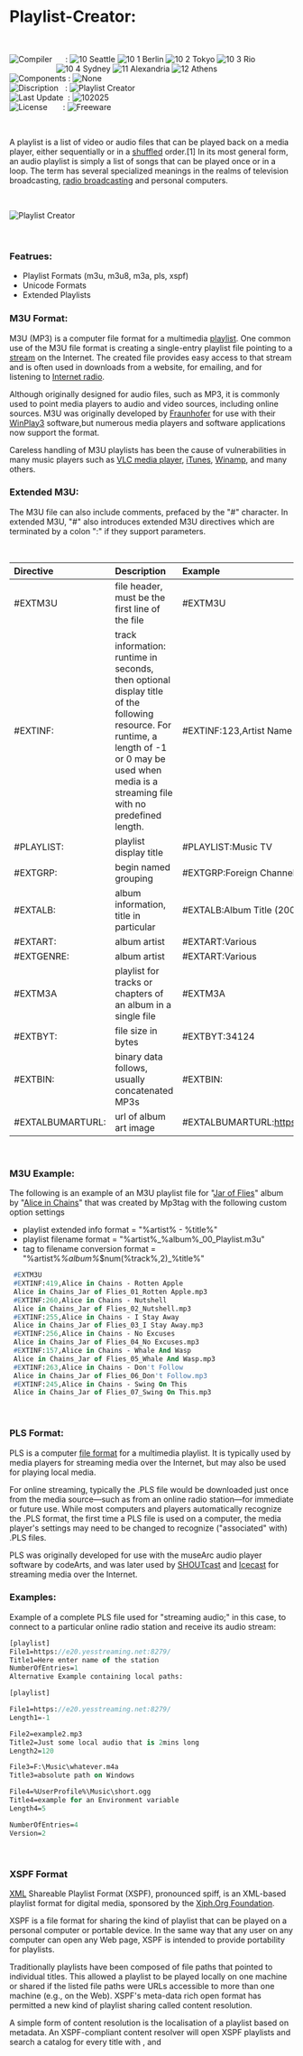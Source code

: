 # Playlist-Creator:

</br>

![Compiler](https://github.com/user-attachments/assets/a916143d-3f1b-4e1f-b1e0-1067ef9e0401) &nbsp;&nbsp;&nbsp;&nbsp;&nbsp;: ![10 Seattle](https://github.com/user-attachments/assets/c70b7f21-688a-4239-87c9-9a03a8ff25ab) ![10 1 Berlin](https://github.com/user-attachments/assets/bdcd48fc-9f09-4830-b82e-d38c20492362) ![10 2 Tokyo](https://github.com/user-attachments/assets/5bdb9f86-7f44-4f7e-aed2-dd08de170bd5) ![10 3 Rio](https://github.com/user-attachments/assets/e7d09817-54b6-4d71-a373-22ee179cd49c)   
&nbsp;&nbsp;&nbsp;&nbsp;&nbsp;&nbsp;&nbsp;&nbsp;&nbsp;&nbsp;&nbsp;&nbsp;&nbsp;&nbsp;&nbsp;&nbsp;&nbsp;&nbsp;&nbsp;&nbsp;&nbsp;![10 4 Sydney](https://github.com/user-attachments/assets/e75342ca-1e24-4a7e-8fe3-ce22f307d881) ![11 Alexandria](https://github.com/user-attachments/assets/64f150d0-286a-4edd-acab-9f77f92d68ad) ![12 Athens](https://github.com/user-attachments/assets/59700807-6abf-4e6d-9439-5dc70fc0ceca)  
![Components](https://github.com/user-attachments/assets/d6a7a7a4-f10e-4df1-9c4f-b4a1a8db7f0e) : ![None](https://github.com/user-attachments/assets/30ebe930-c928-4aaf-a8e1-5f68ec1ff349)  
![Discription](https://github.com/user-attachments/assets/4a778202-1072-463a-bfa3-842226e300af) &nbsp;&nbsp;: ![Playlist Creator](https://github.com/user-attachments/assets/f1da94f3-c393-4f67-947c-de4f685bd394)  
![Last Update](https://github.com/user-attachments/assets/e1d05f21-2a01-4ecf-94f3-b7bdff4d44dd) &nbsp;: ![102025](https://github.com/user-attachments/assets/62cea8cc-bd7d-49bd-b920-5590016735c0)  
![License](https://github.com/user-attachments/assets/ff71a38b-8813-4a79-8774-09a2f3893b48) &nbsp;&nbsp;&nbsp;&nbsp;&nbsp;&nbsp;: ![Freeware](https://github.com/user-attachments/assets/1fea2bbf-b296-4152-badd-e1cdae115c43)

</br>

A playlist is a list of video or audio files that can be played back on a media player, either sequentially or in a [shuffled](https://en.wikipedia.org/wiki/Shuffle_play) order.[1] In its most general form, an audio playlist is simply a list of songs that can be played once or in a loop. The term has several specialized meanings in the realms of television broadcasting, [radio broadcasting](https://en.wikipedia.org/wiki/Radio_broadcasting) and personal computers.

</br>

![Playlist Creator](https://github.com/user-attachments/assets/3bc842c4-034d-42aa-99ca-13d3adca583f)

</br>

### Featrues:
* Playlist Formats (m3u, m3u8, m3a, pls, xspf)
* Unicode Formats
* Extended Playlists

### M3U Format:
M3U (MP3) is a computer file format for a multimedia [playlist](https://en.wikipedia.org/wiki/Playlist). One common use of the M3U file format is creating a single-entry playlist file pointing to a [stream](https://en.wikipedia.org/wiki/Streaming_media) on the Internet. The created file provides easy access to that stream and is often used in downloads from a website, for emailing, and for listening to [Internet radio](https://en.wikipedia.org/wiki/Internet_radio).

Although originally designed for audio files, such as MP3, it is commonly used to point media players to audio and video sources, including online sources. M3U was originally developed by [Fraunhofer](https://en.wikipedia.org/wiki/Fraunhofer-Gesellschaft) for use with their [WinPlay3](https://en.wikipedia.org/wiki/WinPlay3) software,but numerous media players and software applications now support the format.

Careless handling of M3U playlists has been the cause of vulnerabilities in many music players such as [VLC media player](https://en.wikipedia.org/wiki/VLC_media_player), [iTunes](https://www.apple.com/de/itunes/), [Winamp](https://en.wikipedia.org/wiki/Winamp), and many others.

### Extended M3U:
The M3U file can also include comments, prefaced by the "#" character. In extended M3U, "#" also introduces extended M3U directives which are terminated by a colon ":" if they support parameters.

</br>

| Directive | Description | Example | Required | Standard |
| :----------- | :----------- | :----------- | :----------- | :----------- |
| #EXTM3U      | file header, must be the first line of the file     | #EXTM3U     | 1x     | Yes     |
| #EXTINF:     | track information: runtime in seconds, then optional display title of the following resource. For runtime, a length of -1 or 0 may be used when media is a streaming file with no predefined length. | #EXTINF:123,Artist Name – Track Title artist - title.mp3 | No | Yes     |
| #PLAYLIST:   | playlist display title    | #PLAYLIST:Music TV     | 1x     | IPTV     |
| #EXTGRP:     | begin named grouping   |#EXTGRP:Foreign Channels   | No     | IPTV    |
| #EXTALB:     | album information, title in particular   | #EXTALB:Album Title (2009)   | 1x   | AL, M3A    |
| #EXTART:     | album artist  | #EXTART:Various  | 1x   | AL, M3A     |
| #EXTGENRE:   | album artist | #EXTART:Various  | 1x     | AL, M3A   |
| #EXTM3A      | playlist for tracks or chapters of an album in a single file  | #EXTM3A  | 1x   | M3A   |
| #EXTBYT:     | file size in bytes  | #EXTBYT:34124  | No   | M3A   |
| #EXTBIN:     | binary data follows, usually concatenated MP3s  | #EXTBIN:  | No  | M3A    |
| #EXTALBUMARTURL:  | url of album art image  | #EXTALBUMARTURL:https://example.com/a1b2c3d4.jpg  | No  | Jamendo/VLC   |

</br>

### M3U Example:
The following is an example of an M3U playlist file for "[Jar of Flies](https://en.wikipedia.org/wiki/Jar_of_Flies)" album by "[Alice in Chains](https://en.wikipedia.org/wiki/Alice_in_Chains)" that was created by Mp3tag with the following custom option settings

* playlist extended info format = "%artist% - %title%"
* playlist filename format = "%artist%_%album%_00_Playlist.m3u"
* tag to filename conversion format = "%artist%_%album%_$num(%track%,2)_%title%"

```pascal
 #EXTM3U
 #EXTINF:419,Alice in Chains - Rotten Apple
 Alice in Chains_Jar of Flies_01_Rotten Apple.mp3
 #EXTINF:260,Alice in Chains - Nutshell
 Alice in Chains_Jar of Flies_02_Nutshell.mp3
 #EXTINF:255,Alice in Chains - I Stay Away
 Alice in Chains_Jar of Flies_03_I Stay Away.mp3
 #EXTINF:256,Alice in Chains - No Excuses
 Alice in Chains_Jar of Flies_04_No Excuses.mp3
 #EXTINF:157,Alice in Chains - Whale And Wasp
 Alice in Chains_Jar of Flies_05_Whale And Wasp.mp3
 #EXTINF:263,Alice in Chains - Don't Follow
 Alice in Chains_Jar of Flies_06_Don't Follow.mp3
 #EXTINF:245,Alice in Chains - Swing On This
 Alice in Chains_Jar of Flies_07_Swing On This.mp3
````
</br>

### PLS Format:
PLS is a computer [file format](https://en.wikipedia.org/wiki/File_format) for a multimedia playlist. It is typically used by media players for streaming media over the Internet, but may also be used for playing local media.

For online streaming, typically the .PLS file would be downloaded just once from the media source—such as from an online radio station—for immediate or future use. While most computers and players automatically recognize the .PLS format, the first time a PLS file is used on a computer, the media player's settings may need to be changed to recognize ("associated" with) .PLS files.

PLS was originally developed for use with the museArc audio player software by codeArts, and was later used by [SHOUTcast](https://en.wikipedia.org/wiki/Shoutcast) and [Icecast](https://en.wikipedia.org/wiki/Icecast) for streaming media over the Internet.

### Examples:
Example of a complete PLS file used for "streaming audio;" in this case, to connect to a particular online radio station and receive its audio stream:

```pascal
[playlist]
File1=https://e20.yesstreaming.net:8279/
Title1=Here enter name of the station
NumberOfEntries=1
Alternative Example containing local paths:

[playlist]

File1=https://e20.yesstreaming.net:8279/
Length1=-1

File2=example2.mp3
Title2=Just some local audio that is 2mins long
Length2=120

File3=F:\Music\whatever.m4a
Title3=absolute path on Windows

File4=%UserProfile%\Music\short.ogg
Title4=example for an Environment variable
Length4=5

NumberOfEntries=4
Version=2
```

</br>

### XSPF Format
[XML](https://en.wikipedia.org/wiki/XML) Shareable Playlist Format (XSPF), pronounced spiff, is an XML-based playlist format for digital media, sponsored by the [Xiph.Org Foundation](https://en.wikipedia.org/wiki/Xiph.Org_Foundation).

XSPF is a file format for sharing the kind of playlist that can be played on a personal computer or portable device. In the same way that any user on any computer can open any Web page, XSPF is intended to provide portability for playlists.

Traditionally playlists have been composed of file paths that pointed to individual titles. This allowed a playlist to be played locally on one machine or shared if the listed file paths were URLs accessible to more than one machine (e.g., on the Web). XSPF's meta-data rich open format has permitted a new kind of playlist sharing called content resolution.

A simple form of content resolution is the localisation of a playlist based on metadata. An XSPF-compliant content resolver will open XSPF playlists and search a catalog for every title with <creator>, <album> and <title> tags, then localise the playlist to reference the available matching tracks. A catalog may reference a collection of media files on a local disk, a music subscription service like Yahoo! Music Unlimited, or some other searchable archive. The end result is shareable playlists that are not tied to a specific collection or service.

### Example:
```xml
<?xml version="1.1" encoding="UTF-8"?>
<playlist version="1" xmlns="http://xspf.org/ns/0/">
  <trackList>
    <track>
      <title>Windows Path</title>
      <location>file://C:\music\foo.mp3</location>
    </track>
    <track>
      <title>Linux Path</title>
      <location>file:///media/music/foo.mp3</location>
    </track>
    <track>
      <title>Relative Path</title>
      <location>music/foo.mp3</location>
    </track>
    <track>
      <title>External Example</title>
      <location>http://www.example.com/music/bar.ogg</location>
    </track>
  </trackList>
</playlist>
````
